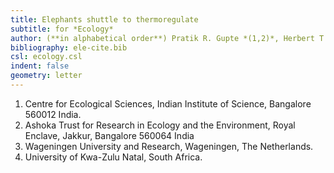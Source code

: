 ```yaml
---
title: Elephants shuttle to thermoregulate
subtitle: for *Ecology*
author: (**in alphabetical order**) Pratik R. Gupte *(1,2)*, Herbert T. Prins *(3)*, Rob Slotow *(4)*, Maria Thaker *(1)*, Abi T. Vanak *(2)* **et al**
bibliography: ele-cite.bib
csl: ecology.csl
indent: false
geometry: letter
---
```


1. Centre for Ecological Sciences, Indian Institute of Science, Bangalore 560012 India.
2. Ashoka Trust for Research in Ecology and the Environment, Royal Enclave, Jakkur, Bangalore 560064 India
3. Wageningen University and Research, Wageningen, The Netherlands.
4. University of Kwa-Zulu Natal, South Africa.

